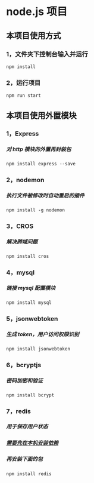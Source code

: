 # node.js 项目

## 本项目使用方式

### 1，文件夹下控制台输入并运行

```
npm install
```

### 2，运行项目

```
npm run start
```

## 本项目使用外置模块

### 1，Express

##### 对 http 模块的外置再封装包

```
npm install express --save
```

### 2，nodemon

##### 执行文件被修改时自动重启的插件

```
npm install -g nodemon
```

### 3，CROS

##### 解决跨域问题

```
npm install cros
```

### 4，mysql

##### 链接 mysql 配置模块

```
npm install mysql
```

### 5，jsonwebtoken

##### 生成 token，用户访问权限识别

```
npm install jsonwebtoken
```

### 6，bcryptjs

##### 密码加密和验证

```
npm install bcrypt
```

### 7，redis

##### 用于保存用户状态

##### [需要先在本机安装依赖](https://github.com/microsoftarchive/redis/releases)

##### 再安装下面的包

```
npm install redis
```
